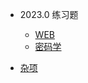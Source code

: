 * 2023.0 练习题

  * [WEB](/practice/2023.0/web/)
  * [密码学](/practice/2023.0/cryptography/)

* [杂项](/misc/)

